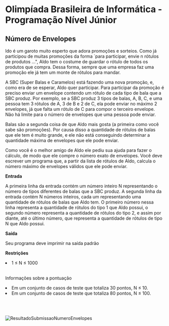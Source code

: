 # Olimpíada Brasileira de Informática - Programação Nível Júnior
<h2>Número de Envelopes</h2>
<p>ldo é um garoto muito esperto que adora promoções e sorteios. Como já participou de muitas promoções da forma `para participar, envie n rótulos de produtos ...", Aldo tem o costume de guardar o rótulo de todos os produtos que compra. Dessa forma, sempre que uma empresa faz uma promoção ele já tem um monte de rótulos para mandar.</p>

<p>A SBC (Super Balas e Caramelos) está fazendo uma nova promoção, e, como era de se esperar, Aldo quer participar. Para participar da promoção é preciso enviar um envelope contendo um rótulo de cada tipo de bala que a SBC produz. Por exemplo, se a SBC produz 3 tipos de balas, A, B, C, e uma pessoa tem 3 rótulos de A, 3 de B e 2 de C, ela pode enviar no máximo 2 envelopes, já que falta um rótulo de C para compor o terceiro envelope. Não há limite para o número de envelopes que uma pessoa pode enviar.</p>

<p>Balas são a segunda coisa de que Aldo mais gosta (a primeira como você sabe são promoções). Por causa disso a quantidade de rótulos de balas que ele tem é muito grande, e ele não está conseguindo determinar a quantidade máxima de envelopes que ele pode enviar.</p>

<p>Como você é o melhor amigo de Aldo ele pediu sua ajuda para fazer o cálculo, de modo que ele compre o número exato de envelopes. Você deve escrever um programa que, a partir da lista de rótulos de Aldo, calcula o número máximo de envelopes válidos que ele pode enviar.</p>

<p><b>Entrada</b></p>
<p>A primeira linha da entrada contém um número inteiro N representando o número de tipos diferentes de balas que a SBC produz. A segunda linha da entrada contém N números inteiros, cada um representando uma quantidade de rótulos de balas que Aldo tem. O primeiro número nessa linha representa a quantidade de rótulos do tipo 1 que Aldo possui, o segundo número representa a quantidade de rótulos do tipo 2, e assim por diante, até o último número, que representa a quantidade de rótulos de tipo N que Aldo possui.</p>

<p><b>Saída</b></p>
<p>Seu programa deve imprimir na saída padrão</p>

<p><b>Restrições</b></p>
<li>1 ≤ N ≤ 1000</li>
</br>
<p>Informações sobre a pontuação</p>
<li>Em um conjunto de casos de teste que totaliza 30 pontos, N ≤ 10.</li>
<li>Em um conjunto de casos de teste que totaliza 80 pontos, N ≤ 100.</li>

</br></br>

![ResultadoSubmissaoNumeroEnvelopes](https://user-images.githubusercontent.com/11504380/74850706-0a480000-5319-11ea-804e-ce29f73b2367.png)
